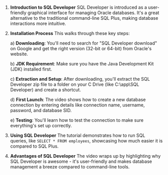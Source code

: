1. **Introduction to SQL Developer**
SQL Developer is introduced as a user-friendly graphical interface for managing Oracle databases. It's a great alternative to the traditional command-line SQL Plus, making database interactions more intuitive. 

2. **Installation Process**
This walks through these key steps:

   a) **Downloading**: You'll need to search for "SQL Developer download" on Google and get the right version (32-bit or 64-bit) from Oracle's website. 

   b) **JDK Requirement**: Make sure you have the Java Development Kit (JDK) installed first. 

   c) **Extraction and Setup**: After downloading, you'll extract the SQL Developer zip file to a folder on your C Drive (like C:\app\SQL Developer) and create a shortcut. 

   d) **First Launch**: The video shows how to create a new database connection by entering details like connection name, username, password, and database SID. 

   e) **Testing**: You'll learn how to test the connection to make sure everything's set up correctly. 

3. **Using SQL Developer**
The tutorial demonstrates how to run SQL queries, like `SELECT * FROM employees`, showcasing how much easier it is compared to SQL Plus. 

4. **Advantages of SQL Developer**
The video wraps up by highlighting why SQL Developer is awesome - it's user-friendly and makes database management a breeze compared to command-line tools. 

[This is perfect for SQL beginners and covers all the basics you need to get started with Oracle SQL Developer. It's part of a larger series that dives into more advanced topics too.
Is there anything specific about the installation process or using SQL Developer that you'd like me to explain further? I'm here to help!]: #
